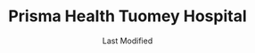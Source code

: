 ---
layout: location-page
date: Last Modified
description: "Local COVID-19 testing is available at Prisma Health Tuomey Hospital in Sumter, South Carolina, USA."
permalink: "locations/south-carolina/sumter/prisma-health-tuomey-hospital/"
tags:
  - locations
  - south-carolina
title: Prisma Health Tuomey Hospital
uniqueName: prisma-health-tuomey-hospital
state: South Carolina
stateAbbr: SC
hood: "Sumter"
address: "129 N Washington St"
city: "Sumter"
zip: "29150"
zipsNearby: "29709 29714 29718 29720 29721 29722 29727 29728 29741 29001 29510 29002 29003 29009 29010 29014 29516 29016 29431 29018 29432 29518 29020 29021 29030 29032 29033 29169 29170 29171 29172 29519 29036 29520 29201 29202 29203 29204 29205 29206 29207 29208 29209 29210 29211 29212 29214 29215 29216 29217 29218 29219 29220 29221 29222 29223 29224 29225 29226 29227 29228 29229 29230 29240 29250 29260 29290 29292 29038 29039 29530 29436 29040 29532 29540 29041 29042 29437 29044 29541 29045 29046 29047 29048 29501 29502 29503 29504 29505 29506 29051 29143 29052 29053 29054 29055 29056 29546 29447 29448 29550 29551 29058 29554 29059 29061 29062 29063 29453 29065 29555 29067 29556 29560 29069 29564 29565 29071 29072 29073 29074 29075 29078 29079 29080 29101 29102 29571 29104 29430 29461 29107 29580 29111 29112 29113 29114 29115 29116 29117 29118 29583 29584 29122 29123 29468 29125 29469 29471 29128 29472 29130 29132 29133 29476 29477 29135 29479 29137 29590 29142 29591 29592 29593 29146 29147 29148 29150 29151 29152 29153 29154 29160 29161 29162 29163 29164 29168 29175 29177 29180" 
mapUrl: "http://maps.apple.com/?q=Prisma+Health+Tuomey+Hospital&address=129+N+Washington+St,Sumter,South+Carolina,29150"
locationType: Drive-thru
phone: "803-774-9000"
website: "https://www.prismahealth.org/coronavirus/"
onlineBooking: undefined
closed: undefined
closedUpdate: April 21st, 2020
notes: "By appointment only. Requires doctor's referral. Requires referral from a primary health provider."
days: Weekdays
hours: 9AM-5PM
ctaMessage: Learn more
ctaUrl: "https://www.prismahealth.org/coronavirus/"
---